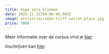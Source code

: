 ```yaml
---
title: Rope solo klimmen
date: 2025-11-15T00:00:00.000Z
image: activities/seba-tilff-secret-place.jpg
price: 7000
---
```


Meer informatie over de cursus vind je [hier](https://drive.google.com/file/d/1zvYJsG3IqaF7LRBh6MDc1aRjSs6jz4pY/view?usp=drive_link)

Inschrijven kan [hier](https://forms.gle/hw962UHMsAUNQJTx9).

